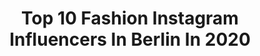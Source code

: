 ---
title: Top 10 Fashion Instagram Influencers In Berlin In 2020
description: >-
  Find top fashion Instagram influencers in Berlin in 2020. Most popular hashtags: #fashion #berlin #fashionblogger #love.
platform: Instagram
hits: 942
text_top: Analyze the best Instagram accounts on inBeat.
text_bottom: Our search engine holds 942 Instagram influencers like this in Berlin, Germany for you to work with.
profiles:
  - username: "rubien__"
    fullname: >-
      Mensfashion | Rubien
    bio: >-
      📍Germany MD | Fitness | Lifestyle | mensfashion 🎩 🏠From 🇹🇯🇸🇾 my shop @classic__barbershop_ #menswear #style #mensfashion
    location: "Germany"
    followers: 6727
    engagement: 1077
    commentsToLikes: 0.204815
    id: ck0tvbs8haqkm0i193al7a1va
    verified: false
    hashtags: "#menfashionblogger, #mensfashion, #menwithstreetstyle, #mensweardaily"
  - username: "sinaensonadora"
    fullname: >-
      ✮  🎀  𝒮𝒾𝓃𝒶  🎀  ✮
    bio: >-
      Hi 👋 nice 2 meet you! 📍BLN Fashion 🛍I Lifestyle ✈️ | Beauty 💄| Food 🥗𝕂𝕠𝕠𝕡𝕖𝕣𝕒𝕥𝕚𝕠𝕟𝕖𝕟 𝕒𝕟 𝕤𝕚𝕟𝕒𝕖𝕝𝕚𝕤𝕒@𝕘𝕞𝕩.𝕕𝕖
    location: "Germany"
    followers: 15079
    engagement: 563
    commentsToLikes: 0.082436
    id: ck136gwg76fvx0i19ne3h4qba
    verified: false
    hashtags: "#october, #pink, #healthylifestyle, #photography"
  - username: "steffenbrnd__"
    fullname: >-
      Steffen Brand
    bio: >-
      
    location: "Germany"
    followers: 64313
    engagement: 219
    commentsToLikes: 0.087141
    id: ck137gx3mbhb60i19xsv0e4im
    verified: false
    hashtags: "#steffenbrnd, #outfit, #fashion, #berlin"
  - username: "felixgabel_"
    fullname: >-
      Felix Gabel
    bio: >-
      Find Your Greatness in Life & Style Fashion Inspiration for Men 📍Berlin Be the Best & Most Stylish Version of Yourself📈 📩 felixgabel.contact@gmail.com
    location: "Germany"
    followers: 20448
    engagement: 1099
    commentsToLikes: 0.165001
    id: ck14hp2rcbf1a0i19ar3j318c
    verified: false
    hashtags: "#menblogger, #boy, #ootd, #lifestyle"
  - username: "melekmelosh_"
    fullname: >-
      M E L O S H
    bio: >-
      1,58 aber FIRE 🔥 „Primetime“ ‼️OUT NOW‼️⬇️
    location: "Germany"
    followers: 2219
    engagement: 1157
    commentsToLikes: 0.093912
    id: ck9h9x7bqabbe0j78g1hhvoqk
    verified: false
    hashtags: "#style, #mannheim, #musician, #deutschrapnewcomer"
  - username: "lapislazulimodel"
    fullname: >-
      L͞AP̸͟͞IS L͟͞A̸Z͞U̸͟͞ L̸͟͟͞͞ I
    bio: >-
      F̸͟͞ren̸̸̸͟͟͟͞͞͞c͞h Møđēl Arț [&\| p̸͟h͞ot͟͞o̸̸̸̸̸͟͟͟͟g͟͞řāphēr ■> [ B͟͞e̸̸͟͟͞͞r͟͞l͟͞i͟͞n̸͟͞ ͞] •○•#behindthecam >▪︎> @lapis_lazuli_photographie
    location: "Germany"
    followers: 16406
    engagement: 745
    commentsToLikes: 0.128428
    id: ckf5n962sx8cn0j2370dhlnml
    verified: false
    hashtags: "#analogphotography, #hairstyle, #fineartphoto, #photoshoot"
  - username: "vanessa.leoness"
    fullname: >-
      Vanessa Lu 🦁☀️
    bio: >-
      it's V 🌱 Plantbased vegan 🌱 Fashion | Nutrition | Fitness
    location: "Germany"
    followers: 9218
    engagement: 514
    commentsToLikes: 0.093369
    id: ckap9cfwcs3eq0i78ejbqnu2g
    verified: false
    hashtags: "#model, #berlinmodel, #modelcouple, #modelsgermany"
  - username: "chefin030"
    fullname: >-
      Jolina 𝕒𝕜𝕒 „𝕔𝕙𝕖𝕗𝕚𝕟“
    bio: >-
      Berlin | Artist 🎵
    location: "Germany"
    followers: 23676
    engagement: 791
    commentsToLikes: 0.020022
    id: ck5zymogsa5d70i14rixkoldu
    verified: false
    hashtags: "#nakd, #nakdcode, #fashion, #berlin"
  - username: "maurice_j.w"
    fullname: >-
      Maurice Jabar Werner
    bio: >-
      📍Berlin 🇬🇭 Half Fufu & 🇩🇪Half Brezel mischa.rouzbehani@modelwerk.de 🎓Business Informatics 🕺🏽Dance Bookings: Inbox 🏳️‍🌈 Ra 007
    location: "Germany"
    followers: 2340
    engagement: 1333
    commentsToLikes: 0.056975
    id: ck6ubwko6c4as0j71y8359as0
    verified: false
    hashtags: "#music, #queer, #newwork, #malemodeling"
  - username: "gabri__ella__"
    fullname: >-
      T H E Y C A L L M E G A B R I
    bio: >-
      🔜🤷🏽‍♀️ 📍🇩🇪 HB TIKTOK ➡️ gabri__ella__ ✈️🌍🌴☀️#travel
    location: "Germany"
    followers: 3009
    engagement: 1469
    commentsToLikes: 0.042504
    id: ck8tc7lzsyktn0j78ka5hyk3k
    verified: false
    hashtags: "#happy, #griechenland, #instagram, #ootdfashion"
---